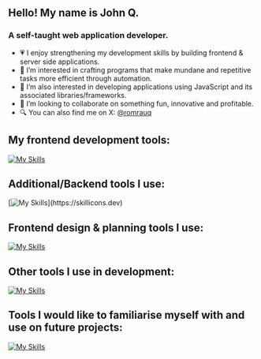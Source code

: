 ## Hello! My name is John Q. 
### A self-taught web application developer.
- 💗 I enjoy strengthening my development skills by building frontend & server side applications.
- 🤖 I’m interested in crafting programs that make mundane and repetitive tasks more efficient through automation.
- 🧪 I’m also interested in developing applications using JavaScript and its associated libraries/frameworks.
- 👥 I’m looking to collaborate on something fun, innovative and profitable.
- 🔍 You can also find me on X: [@romrauq](https://x.com/romrauq)

 ## My frontend development tools:
[![My Skills](https://skillicons.dev/icons?i=html,css,js,react,vite,wordpress)](https://skillicons.dev)

## Additional/Backend tools I use:
[![My Skills](https://skillicons.dev/icons?i=nodejs,mongodb,python,)](https://skillicons.dev)

## Frontend design & planning tools I use:
[![My Skills](https://skillicons.dev/icons?i=figma,webflow,photoshop)](https://skillicons.dev)

## Other tools I use in development:
[![My Skills](https://skillicons.dev/icons?i=git,npm,vercel,heroku,postman)](https://skillicons.dev)

## Tools I would like to familiarise myself with and use on future projects:
[![My Skills](https://skillicons.dev/icons?i=tailwind,ts,threejs,raspberrypi,discordjs,linux,godot)](https://skillicons.dev)

<!---
romrauq/romrauq is a ✨ special ✨ repository because its `README.md` (this file) appears on your GitHub profile.
You can click the Preview link to take a look at your changes.
--->

